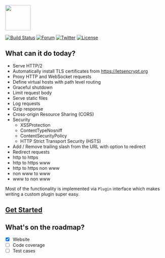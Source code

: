 <a href="https://armor.labstack.com"><img height="80" src="https://labstack.com/images/armor-logo.svg"></a>

[![Build Status](http://img.shields.io/travis/labstack/armor.svg?style=flat-square)](https://travis-ci.org/labstack/armor)
[![Forum](https://img.shields.io/badge/community-forum-00afd1.svg?style=flat-square)](https://forum.labstack.com)
[![Twitter](https://img.shields.io/badge/twitter-@labstack-55acee.svg?style=flat-square)](https://twitter.com/labstack)
[![License](http://img.shields.io/badge/license-mit-blue.svg?style=flat-square)](https://raw.githubusercontent.com/labstack/armor/master/LICENSE)

## What can it do today?

- Serve HTTP/2
- Automatically install TLS certificates from https://letsencrypt.org
- Proxy HTTP and WebSocket requests
- Define virtual hosts with path level routing
- Graceful shutdown
- Limit request body
- Serve static files
- Log requests
- Gzip response
- Cross-origin Resource Sharing (CORS)
- Security
  - XSSProtection
  - ContentTypeNosniff
  - ContentSecurityPolicy
  - HTTP Strict Transport Security (HSTS)
- Add / Remove trailing slash from the URL with option to redirect
- Redirect requests
 - http to https
 - http to https www
 - http to https non www
 - non www to www
 - www to non www

Most of the functionality is implemented via `Plugin` interface which makes writing
a custom plugin super easy.

## [Get Started](https://armor.labstack.com/guide)

## What's on the roadmap?

- [x] Website
- [ ] Code coverage
- [ ] Test cases
